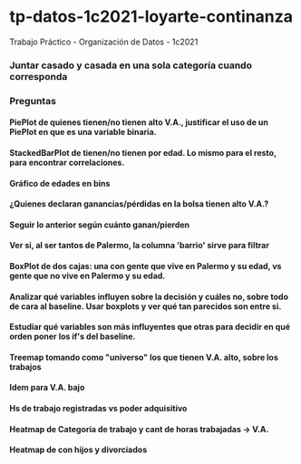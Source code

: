 # tp-datos-1c2021-loyarte-continanza

Trabajo Práctico - Organización de Datos - 1c2021


### Juntar casado y casada en una sola categoría cuando corresponda

### Preguntas

#### PiePlot de quienes tienen/no tienen alto V.A., justificar el uso de un PiePlot en que es una variable binaria.

#### StackedBarPlot de tienen/no tienen por edad. Lo mismo para el resto, para encontrar correlaciones.

#### Gráfico de edades en bins

#### ¿Quienes declaran ganancias/pérdidas en la bolsa tienen alto V.A.?

#### Seguir lo anterior según cuánto ganan/pierden

#### Ver si, al ser tantos de Palermo, la columna 'barrio' sirve para filtrar

#### BoxPlot de dos cajas: una con gente que vive en Palermo y su edad, vs gente que no vive en Palermo y su edad.

#### Analizar qué variables influyen sobre la decisión y cuáles no, sobre todo de cara al baseline. Usar boxplots y ver qué tan parecidos son entre si.

#### Estudiar qué variables son más influyentes que otras para decidir en qué orden poner los if's del baseline.

#### Treemap tomando como "universo" los que tienen V.A. alto, sobre los trabajos

#### Idem para V.A. bajo

#### Hs de trabajo registradas vs poder adquisitivo

#### Heatmap de Categoría de trabajo y cant de horas trabajadas -> V.A.

#### Heatmap de con hijos y divorciados



